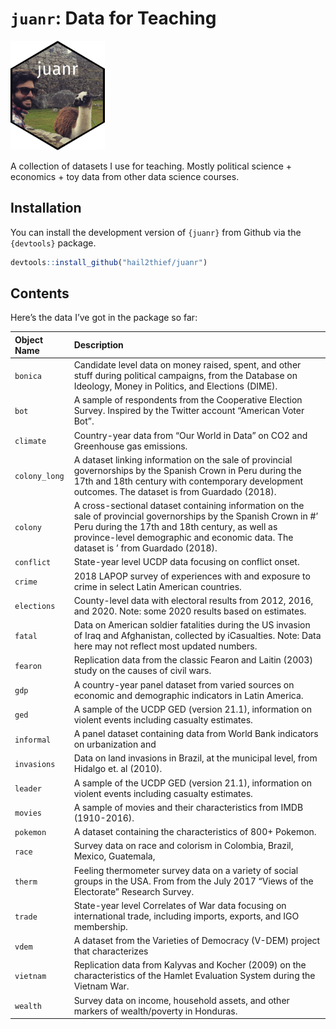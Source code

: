 
# `juanr`: Data for Teaching

<img src="temp/sticker.png" width="30%">

A collection of datasets I use for teaching. Mostly political science +
economics + toy data from other data science courses.

## Installation

You can install the development version of `{juanr}` from Github via the
`{devtools}` package.

``` r
devtools::install_github("hail2thief/juanr")
```

## Contents

Here’s the data I’ve got in the package so far:

| **Object Name** | **Description**                                                                                                                                                                                                                                             |
|:----------------|:------------------------------------------------------------------------------------------------------------------------------------------------------------------------------------------------------------------------------------------------------------|
| `bonica`        | Candidate level data on money raised, spent, and other stuff during political campaigns, from the Database on Ideology, Money in Politics, and Elections (DIME).                                                                                            |
| `bot`           | A sample of respondents from the Cooperative Election Survey. Inspired by the Twitter account “American Voter Bot”.                                                                                                                                         |
| `climate`       | Country-year data from “Our World in Data” on CO2 and Greenhouse gas emissions.                                                                                                                                                                             |
| `colony_long`   | A dataset linking information on the sale of provincial governorships by the Spanish Crown in Peru during the 17th and 18th century with contemporary development outcomes. The dataset is from Guardado (2018).                                            |
| `colony`        | A cross-sectional dataset containing information on the sale of provincial governorships by the Spanish Crown in \#’ Peru during the 17th and 18th century, as well as province-level demographic and economic data. The dataset is ’ from Guardado (2018). |
| `conflict`      | State-year level UCDP data focusing on conflict onset.                                                                                                                                                                                                      |
| `crime`         | 2018 LAPOP survey of experiences with and exposure to crime in select Latin American countries.                                                                                                                                                             |
| `elections`     | County-level data with electoral results from 2012, 2016, and 2020. Note: some 2020 results based on estimates.                                                                                                                                             |
| `fatal`         | Data on American soldier fatalities during the US invasion of Iraq and Afghanistan, collected by iCasualties. Note: Data here may not reflect most updated numbers.                                                                                         |
| `fearon`        | Replication data from the classic Fearon and Laitin (2003) study on the causes of civil wars.                                                                                                                                                               |
| `gdp`           | A country-year panel dataset from varied sources on economic and demographic indicators in Latin America.                                                                                                                                                   |
| `ged`           | A sample of the UCDP GED (version 21.1), information on violent events including casualty estimates.                                                                                                                                                        |
| `informal`      | A panel dataset containing data from World Bank indicators on urbanization and                                                                                                                                                                              |
| `invasions`     | Data on land invasions in Brazil, at the municipal level, from Hidalgo et. al (2010).                                                                                                                                                                       |
| `leader`        | A sample of the UCDP GED (version 21.1), information on violent events including casualty estimates.                                                                                                                                                        |
| `movies`        | A sample of movies and their characteristics from IMDB (1910-2016).                                                                                                                                                                                         |
| `pokemon`       | A dataset containing the characteristics of 800+ Pokemon.                                                                                                                                                                                                   |
| `race`          | Survey data on race and colorism in Colombia, Brazil, Mexico, Guatemala,                                                                                                                                                                                    |
| `therm`         | Feeling thermometer survey data on a variety of social groups in the USA. From from the July 2017 “Views of the Electorate” Research Survey.                                                                                                                |
| `trade`         | State-year level Correlates of War data focusing on international trade, including imports, exports, and IGO membership.                                                                                                                                    |
| `vdem`          | A dataset from the Varieties of Democracy (V-DEM) project that characterizes                                                                                                                                                                                |
| `vietnam`       | Replication data from Kalyvas and Kocher (2009) on the characteristics of the Hamlet Evaluation System during the Vietnam War.                                                                                                                              |
| `wealth`        | Survey data on income, household assets, and other markers of wealth/poverty in Honduras.                                                                                                                                                                   |
